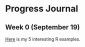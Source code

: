 # Progress Journal

## Week 0 (September 19)

[Here](/files/safak_homework_0.html) is my 5 interesting R examples.